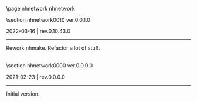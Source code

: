 \page nhnetwork nhnetwork

<div style="max-width:700px;">

\section nhnetwork0010 ver.0.0.1.0

2022-03-16 | rev.0.10.43.0

 ---

 Rework nhmake. Refactor a lot of stuff.

<br>\section nhnetwork0000 ver.0.0.0.0

2021-02-23 | rev.0.0.0.0

 ---

 Initial version.

<br></div>